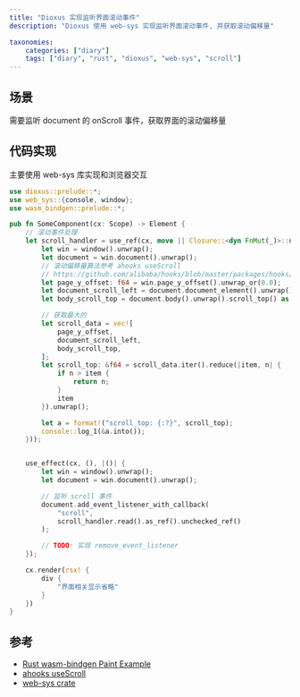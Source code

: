 ```yaml
---
title: "Dioxus 实现监听界面滚动事件"
description: "Dioxus 使用 web-sys 实现监听界面滚动事件, 并获取滚动偏移量"

taxonomies:
    categories: ["diary"]
    tags: ["diary", "rust", "dioxus", "web-sys", "scroll"]
---
```


## 场景

需要监听 document 的 onScroll 事件，获取界面的滚动偏移量

## 代码实现

主要使用 web-sys 库实现和浏览器交互

```rust
use dioxus::prelude::*;
use web_sys::{console, window};
use wasm_bindgen::prelude::*;

pub fn SomeComponent(cx: Scope) -> Element {
    // 滚动事件处理
    let scroll_handler = use_ref(cx, move || Closure::<dyn FnMut(_)>::new(|e: web_sys::Event| {
        let win = window().unwrap();
        let document = win.document().unwrap();
        // 滚动偏移量算法参考 ahooks useScroll
        // https://github.com/alibaba/hooks/blob/master/packages/hooks/src/useScroll/index.ts#L26
        let page_y_offset: f64 = win.page_y_offset().unwrap_or(0.0);
        let document_scroll_left = document.document_element().unwrap().scroll_top() as f64;
        let body_scroll_top = document.body().unwrap().scroll_top() as f64;

        // 获取最大的
        let scroll_data = vec![
            page_y_offset,
            document_scroll_left,
            body_scroll_top,
        ];
        let scroll_top: &f64 = scroll_data.iter().reduce(|item, n| {
            if n > item {
                return n;
            }
            item
        }).unwrap();

        let a = format!("scroll_top: {:?}", scroll_top);
        console::log_1(&a.into());
    }));


    use_effect(cx, (), |()| {
        let win = window().unwrap();
        let document = win.document().unwrap();

        // 监听 scroll 事件
        document.add_event_listener_with_callback(
            "scroll",
            scroll_handler.read().as_ref().unchecked_ref()
        );

        // TODO: 实现 remove_event_listener
    });

    cx.render(rsx! {
        div {
            "界面相关显示省略"
        }
    })
}
```

## 参考

* [Rust wasm-bindgen Paint Example](https://rustwasm.github.io/wasm-bindgen/examples/paint.html)
* [ahooks useScroll](https://github.com/alibaba/hooks/blob/master/packages/hooks/src/useScroll/index.ts#L26)
* [web-sys crate](https://docs.rs/web-sys)


